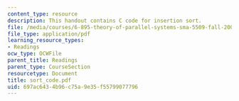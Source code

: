 ```yaml
---
content_type: resource
description: This handout contains C code for insertion sort.
file: /media/courses/6-895-theory-of-parallel-systems-sma-5509-fall-2003/697ac6434b96c75a9e35f55799077796_sort_code.pdf
file_type: application/pdf
learning_resource_types:
- Readings
ocw_type: OCWFile
parent_title: Readings
parent_type: CourseSection
resourcetype: Document
title: sort_code.pdf
uid: 697ac643-4b96-c75a-9e35-f55799077796
---
```

